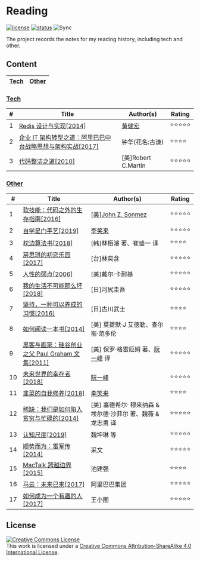 # Reading

[![license](https://badgen.net/github/license/yanglbme/reading?color=green)](https://github.com/yanglbme/reading/blob/main/LICENSE)
[![status](https://badgen.net/badge/status/updating/green)](https://github.com/yanglbme/reading)
![Sync](https://github.com/yanglbme/reading/workflows/Sync/badge.svg)

The project records the notes for my reading history, including tech and other.

## Content

| [Tech](#tech) | [Other](#other) |
| ------------- | --------------- |

### [Tech](docs/tech/README.md)

| #   | Title                                                                                 | Author(s)                               | Rating     |
| --- | ------------------------------------------------------------------------------------- | --------------------------------------- | ---------- |
| 1   | [Redis 设计与实现[2014]](docs/tech/2019-03-17.md)                                     | [黄健宏](https://github.com/huangz1990) | ⭐⭐⭐⭐⭐ |
| 2   | [企业 IT 架构转型之道：阿里巴巴中台战略思想与架构实战[2017]](docs/tech/2019-03-31.md) | 钟华(花名:古谦)                         | ⭐⭐⭐⭐   |
| 3   | [代码整洁之道[2010]](docs/tech/2019-04-07.md)                                         | [美]Robert C.Martin                     | ⭐⭐⭐⭐⭐ |

### [Other](docs/other/README.md)

| #   | Title                                                                       | Author(s)                                                                   | Rating     |
| --- | --------------------------------------------------------------------------- | --------------------------------------------------------------------------- | ---------- |
| 1   | [软技能：代码之外的生存指南[2016]](docs/other/2019-03-10.md)                | [[美]John Z. Sonmez](https://simpleprogrammer.com/about-simple-programmer/) | ⭐⭐⭐⭐⭐ |
| 2   | [自学是门手艺[2019]](docs/other/2019-03-24.md)                              | [李笑来](https://github.com/xiaolai)                                        | ⭐⭐⭐⭐⭐ |
| 3   | [枕边算法书[2018]](docs/other/2019-04-14.md)                                | [韩]林栢濬 著、崔盛一 译                                                    | ⭐⭐⭐⭐   |
| 4   | [房思琪的初恋乐园[2017]](docs/other/2019-04-21.md)                          | [台]林奕含                                                                  | ⭐⭐⭐⭐⭐ |
| 5   | [人性的弱点[2006]](docs/other/2019-04-28.md)                                | [美]戴尔·卡耐基                                                             | ⭐⭐⭐⭐⭐ |
| 6   | [我的生活不可能那么坏[2018]](docs/other/2019-05-05.md)                      | [日]河尻圭吾                                                                | ⭐⭐⭐⭐⭐ |
| 7   | [坚持，一种可以养成的习惯[2016]](docs/other/2019-05-12.md)                  | [日]古川武士                                                                | ⭐⭐⭐⭐   |
| 8   | [如何阅读一本书[2014]](docs/other/2019-05-26.md)                            | [美] 莫提默·J 艾德勒、查尔斯·范多伦                                         | ⭐⭐⭐⭐   |
| 9   | [黑客与画家：硅谷创业之父 Paul Graham 文集[2011]](docs/other/2019-05-27.md) | [美] 保罗·格雷厄姆 著、[阮一峰](https://github.com/ruanyf) 译               | ⭐⭐⭐⭐⭐ |
| 10  | [未来世界的幸存者[2018]](docs/other/2019-06-01.md)                          | [阮一峰](https://github.com/ruanyf)                                         | ⭐⭐⭐⭐⭐ |
| 11  | [韭菜的自我修养[2018]](docs/other/2019-06-09.md)                            | [李笑来](https://github.com/xiaolai)                                        | ⭐⭐⭐⭐   |
| 12  | [稀缺：我们是如何陷入贫穷与忙碌的[2014]](docs/other/2019-06-16.md)          | [美] 塞德希尔· 穆来纳森 & 埃尔德·沙菲尔 著、魏薇 & 龙志勇 译                | ⭐⭐⭐⭐⭐ |
| 13  | [认知尺度[2019]](docs/other/2019-06-24.md)                                  | 魏坤琳 等                                                                   | ⭐⭐⭐⭐⭐ |
| 14  | [顺势而为：雷军传[2014]](docs/other/2019-07-14.md)                          | 采文                                                                        | ⭐⭐⭐⭐⭐ |
| 15  | [MacTalk 跨越边界[2015]](docs/other/2019-07-22.md)                          | 池建强                                                                      | ⭐⭐⭐⭐   |
| 16  | [马云：未来已来[2017]](docs/other/2019-07-28.md)                            | 阿里巴巴集团                                                                | ⭐⭐⭐⭐⭐ |
| 17  | [如何成为一个有趣的人[2017]](docs/other/2019-08-04.md)                      | 王小圈                                                                      | ⭐⭐⭐⭐⭐ |

## License

<a rel="license" href="https://github.com/yanglbme/reading/blob/main/LICENSE"><img alt="Creative Commons License" style="border-width:0" src="https://i.creativecommons.org/l/by-sa/4.0/88x31.png" /></a><br />This work is licensed under a <a rel="license" href="http://creativecommons.org/licenses/by-sa/4.0/">Creative Commons Attribution-ShareAlike 4.0 International License</a>.
